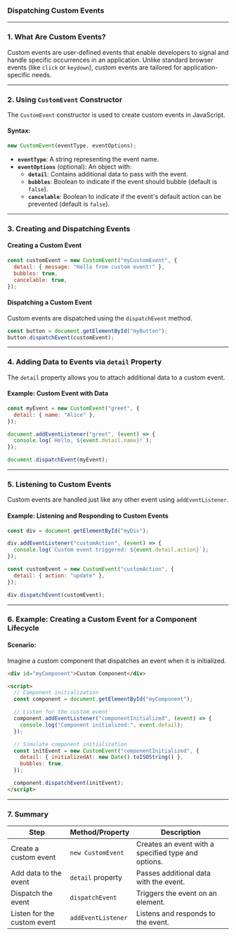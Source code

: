 ### **Dispatching Custom Events**

---

### **1. What Are Custom Events?**

Custom events are user-defined events that enable developers to signal and handle specific occurrences in an application. Unlike standard browser events (like `click` or `keydown`), custom events are tailored for application-specific needs.

---

### **2. Using `CustomEvent` Constructor**

The `CustomEvent` constructor is used to create custom events in JavaScript.

#### **Syntax:**

```javascript
new CustomEvent(eventType, eventOptions);
```

- **`eventType`**: A string representing the event name.
- **`eventOptions`** (optional): An object with:
  - **`detail`**: Contains additional data to pass with the event.
  - **`bubbles`**: Boolean to indicate if the event should bubble (default is `false`).
  - **`cancelable`**: Boolean to indicate if the event's default action can be prevented (default is `false`).

---

### **3. Creating and Dispatching Events**

#### **Creating a Custom Event**

```javascript
const customEvent = new CustomEvent("myCustomEvent", {
  detail: { message: "Hello from custom event!" },
  bubbles: true,
  cancelable: true,
});
```

#### **Dispatching a Custom Event**

Custom events are dispatched using the `dispatchEvent` method.

```javascript
const button = document.getElementById("myButton");
button.dispatchEvent(customEvent);
```

---

### **4. Adding Data to Events via `detail` Property**

The `detail` property allows you to attach additional data to a custom event.

#### **Example: Custom Event with Data**

```javascript
const myEvent = new CustomEvent("greet", {
  detail: { name: "Alice" },
});

document.addEventListener("greet", (event) => {
  console.log(`Hello, ${event.detail.name}!`);
});

document.dispatchEvent(myEvent);
```

---

### **5. Listening to Custom Events**

Custom events are handled just like any other event using `addEventListener`.

#### **Example: Listening and Responding to Custom Events**

```javascript
const div = document.getElementById("myDiv");

div.addEventListener("customAction", (event) => {
  console.log(`Custom event triggered: ${event.detail.action}`);
});

const customEvent = new CustomEvent("customAction", {
  detail: { action: "update" },
});

div.dispatchEvent(customEvent);
```

---

### **6. Example: Creating a Custom Event for a Component Lifecycle**

#### **Scenario:**

Imagine a custom component that dispatches an event when it is initialized.

```html
<div id="myComponent">Custom Component</div>

<script>
  // Component initialization
  const component = document.getElementById("myComponent");

  // Listen for the custom event
  component.addEventListener("componentInitialized", (event) => {
    console.log("Component initialized:", event.detail);
  });

  // Simulate component initialization
  const initEvent = new CustomEvent("componentInitialized", {
    detail: { initializedAt: new Date().toISOString() },
    bubbles: true,
  });

  component.dispatchEvent(initEvent);
</script>
```

---

### **7. Summary**

| **Step**                    | **Method/Property** | **Description**                                     |
| --------------------------- | ------------------- | --------------------------------------------------- |
| Create a custom event       | `new CustomEvent`   | Creates an event with a specified type and options. |
| Add data to the event       | `detail` property   | Passes additional data with the event.              |
| Dispatch the event          | `dispatchEvent`     | Triggers the event on an element.                   |
| Listen for the custom event | `addEventListener`  | Listens and responds to the event.                  |
